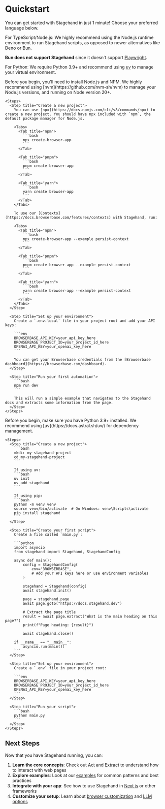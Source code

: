 # Quickstart

You can get started with Stagehand in just 1 minute! Choose your preferred language below.

<Tip>
  For TypeScript/Node.js: We highly recommend using the Node.js runtime environment to run Stagehand scripts, as opposed to newer alternatives like Deno or Bun.

  **Bun does not support Stagehand** since it doesn't support [Playwright](https://github.com/search?q=repo:oven-sh/bun+playwright\&type=issues).

  For Python: We require Python 3.9+ and recommend using [uv](https://docs.astral.sh/uv/) to manage your virtual environment.
</Tip>

<Tabs>
  <Tab title="TypeScript">
    Before you begin, you'll need to install Node.js and NPM. We highly recommend using [nvm](https://github.com/nvm-sh/nvm) to manage your Node.js versions, and running on Node version 20+.

    <Steps>
      <Step title="Create a new project">
        You can use [npx](https://docs.npmjs.com/cli/v8/commands/npx) to create a new project. You should have npx included with `npm`, the default package manager for Node.js.

        <Tabs>
          <Tab title="npm">
            ```bash
            npx create-browser-app
            ```
          </Tab>

          <Tab title="pnpm">
            ```bash
            pnpm create browser-app
            ```
          </Tab>

          <Tab title="yarn">
            ```bash
            yarn create browser-app
            ```
          </Tab>
        </Tabs>

        To use our [Contexts](https://docs.browserbase.com/features/contexts) with Stagehand, run:

        <Tabs>
          <Tab title="npm">
            ```bash
            npx create-browser-app --example persist-context
            ```
          </Tab>

          <Tab title="pnpm">
            ```bash
            pnpm create browser-app --example persist-context
            ```
          </Tab>

          <Tab title="yarn">
            ```bash
            yarn create browser-app --example persist-context
            ```
          </Tab>
        </Tabs>
      </Step>

      <Step title="Set up your environment">
        Create a `.env.local` file in your project root and add your API keys:

        ```env
        BROWSERBASE_API_KEY=your_api_key_here
        BROWSERBASE_PROJECT_ID=your_project_id_here
        OPENAI_API_KEY=your_openai_key_here
        ```

        You can get your Browserbase credentials from the [Browserbase dashboard](https://browserbase.com/dashboard).
      </Step>

      <Step title="Run your first automation">
        ```bash
        npm run dev
        ```

        This will run a simple example that navigates to the Stagehand docs and extracts some information from the page.
      </Step>
    </Steps>
  </Tab>

  <Tab title="Python">
    Before you begin, make sure you have Python 3.9+ installed. We recommend using [uv](https://docs.astral.sh/uv/) for dependency management.

    <Steps>
      <Step title="Create a new project">
        ```bash
        mkdir my-stagehand-project
        cd my-stagehand-project
        ```

        If using uv:
        ```bash
        uv init
        uv add stagehand
        ```

        If using pip:
        ```bash
        python -m venv venv
        source venv/bin/activate  # On Windows: venv\Scripts\activate
        pip install stagehand
        ```
      </Step>

      <Step title="Create your first script">
        Create a file called `main.py`:

        ```python
        import asyncio
        from stagehand import Stagehand, StagehandConfig

        async def main():
            config = StagehandConfig(
                env="BROWSERBASE",
                # Add your API keys here or use environment variables
            )
            
            stagehand = Stagehand(config)
            await stagehand.init()

            page = stagehand.page
            await page.goto("https://docs.stagehand.dev")

            # Extract the page title
            result = await page.extract("What is the main heading on this page?")
            print(f"Page heading: {result}")

            await stagehand.close()

        if __name__ == "__main__":
            asyncio.run(main())
        ```
      </Step>

      <Step title="Set up your environment">
        Create a `.env` file in your project root:

        ```env
        BROWSERBASE_API_KEY=your_api_key_here
        BROWSERBASE_PROJECT_ID=your_project_id_here
        OPENAI_API_KEY=your_openai_key_here
        ```
      </Step>

      <Step title="Run your script">
        ```bash
        python main.py
        ```
      </Step>
    </Steps>
  </Tab>
</Tabs>

## Next Steps

Now that you have Stagehand running, you can:

1. **Learn the core concepts**: Check out [Act](../concepts/act.md) and [Extract](../reference/extract.md) to understand how to interact with web pages
2. **Explore examples**: Look at our [examples](../examples/best_practices.md) for common patterns and best practices
3. **Integrate with your app**: See how to use Stagehand in [Next.js](../examples/nextjs.md) or other frameworks
4. **Customize your setup**: Learn about [browser customization](../examples/customize_browser.md) and [LLM options](../examples/custom_llms.md)